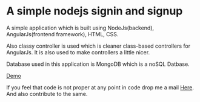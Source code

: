 # A simple nodejs signin and signup
A simple application which is built using NodeJs(backend), AngularJs(frontend framework), HTML, CSS.

Also classy controller is used which is cleaner class-based controllers for AngularJs. It is also used to make controllers 
a little nicer.

Database used in this application is MongoDB which is a noSQL Datbase.

<a href="http://52.36.8.85:8080" target="_blank">Demo</a>

If you feel that code is not proper at any point in code drop me a mail <a target="_blank" href="mailto:sraorajath@gmail.com">Here</a>.
And also contribute to the same.
